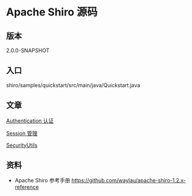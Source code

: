 
Apache Shiro 源码
============


版本
--------------------------
2.0.0-SNAPSHOT

入口
---------
shiro/samples/quickstart/src/main/java/Quickstart.java

文章
---------
<a href="https://www.yuque.com/shiminghui/fhkcgy/bdprpi" target="_blank">Authentication 认证</a>

<a href="https://www.yuque.com/shiminghui/fhkcgy/retxgc" target="_blank">Session 管理</a>

<a href="https://www.yuque.com/shiminghui/fhkcgy/yqd0au" target="_blank">SecurityUtils</a>

资料
---------
* Apache Shiro 参考手册
https://github.com/waylau/apache-shiro-1.2.x-reference


